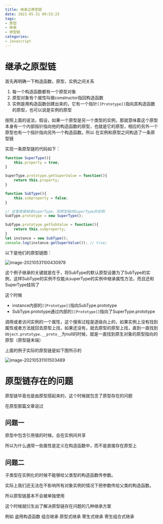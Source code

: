 ```yaml
---
title: 继承之原型链
date: 2021-05-31 09:53:23
tags:
- 原型
- 继承
- 原型链
categories:
- Javascript
---
```


# 继承之原型链

首先再明确一下构造函数，原型，实例之间关系

1. 每一个构造函数都有一个原型对象
2. 原型对象有个属性叫做constructor指回构造函数
3. 实例是用构造函数创建出来的，它有一个指针`[[Prototype]]`指向其构造函数的原型，也可以说是实例的原型

按照上面的说法，假设，如果一个原型是另一个类型的实例，那就意味着这个原型本身有一个内部指针指向他的构造函数的原型，也就是它的原型，相应的另外一个原型也有一个指针指向另外一个构造函数。所以 在实例和原型之间构造了一条原型链

实现一条原型链的代码如下：

```js
function SuperType(){
    this.property = true;
}

SuperType.prototype.getSuperValue = function(){
    return this.property;
}

function SubType(){
    this.subproperty = false;
}

// 这里直接继承SuperType，将原型指向SuperType的实例
SubType.prototype = new SuperType();

SubType.prototype.getSubValue = function(){
    return this.subproperty;
}
let instance = new SubType();
console.log(instance.getSuperValue()); // true;
```



以下是他们的原型链图：

![image-20210531100430978](image-20210531100430978.png)



这个例子继承的关键就是在于，将SubType的默认原型设置为了SubType的实例，这样SubType的实例不仅能从superType的实例中继承属性方法，而且还和SuperType挂钩了

这个时候

- instance内部的`[[Prototype]]`指向SubType.prototype
- SubType.prototype通过内部的`[[Prototype]]`指向了SuperType.prototype

调用或者访问实例的一个属性，这个搜索过程是逐级向上的，如果实例上没有找到属性或者方法就回去原型上找，如果还没有，就去原型的原型上找，直到一直找到`Object.prototype.__proto__`为null的时候，就是一直找到原生对象的原型指向的原型（原型链末端）

上面的例子实际的原型链是如下图所示的

![image-20210531101503489](image-20210531101503489.png)



# 原型链存在的问题

原型链毕竟也是由原型搭起来的，这个时候就包含了原型存在的问题

在原型那篇文章说过

## 问题一

原型中包含引用值的时候，会在实例间共享

所以为什么通常一些属性是定义在构造函数中，而不是直接存在原型上

## 问题二

子类型在实例化的时候不能够给父类型的构造函数传参数。

实际上我们还无法在不影响所有对象实例的情况下把参数传给父类的构造函数。

所以原型链基本不会被单独使用



这个时候就衍生出了解决原型链存在问题的几种继承方案

例如 盗用构造函数 组合继承 原型式继承 寄生式继承 寄生组合式继承